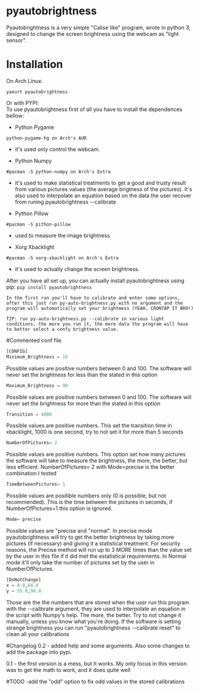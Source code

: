 # pyautobrightness
Pyautobrightness is a very simple "Calise like" program, wrote in python 3, designed to change the screen brightness using the webcam as "light sensor".

# Installation
On Arch Linux:
```
yaourt pyautobrightness
```
Or with PYPI:   
To use pyautobrightness first of all you have to install the dependences bellow:
  * Python Pygame 
  ```
  python-pygame-hg on Arch's AUR
  ```
   - it's used only control the webcam.
   
  * Python Numpy 
  ```
  #pacman -S python-numpy on Arch's Extra
  ```
   - it's used to make statistical treatments to get a good and trusty result from various pictures values (the average brigtness of the pictures). It's also used to interpolate an equation based on the data the user recover from runing pyautobrightness --calibrate
 
  * Python Pillow 
  ```
  #pacman -S pithon-pillow
  ```
   - used to measure the image brightness
 
  * Xorg Xbacklight 
  ```
  #pacman -S xorg-xbacklight on Arch's Extra
  ```
   - it's used to actually change the screen brightness.

  After you have all set up, you can actually install pyautobrightness using pip:
	```
	pip install pyautobrightness
	```

	In the first run you'll have to calibrate and enter some options, after this just run py-auto-brightness.py with no argument and the program will automatically set your brightmess (YEAH, CRONTAP IT BRO!)  

	TIP: run py-auto-brightness.py --calibrate in various light conditions, the more you run it, the more data the program will have to better select a confy brightness value.

#Commented conf file

```python
[CONFIG]
Minimum_Brightness = 10
```
Possible values are positive numbers between 0 and 100. The software will never set the brightness for less than the stated in this option

```python
Maximum_Brightness = 90
```
Possible values are positive numbers between 0 and 100. The software will never set the brightness for more than the stated in this option

```python
Transition = 4000
```
Possible values are positive numbers. This set the transition time in xbacklight, 1000 is one second, try to not set it for more than 5 seconds


```python
NumberOfPictures= 2
```
Possible values are positive numbers. This option set how many pictures the software will take to measure the brightness, the more, the better, but less efficient. NumberOfPictures= 2 with Mode=precise is the better combination I tested

```python
TimeBetweenPictures= 1
```
Possible values are positible numbers only (0 is possible, but not recommended). This is the time between the pictures in seconds, if NumberOfPictures=1 this option is ignored.

```python
Mode= precise
```
Possible values are "precise and "normal". In precise mode pyautobrightness will try to get the better brightness by taking more pictures (if necessary) and giving it a statistical treatment. For security reasons, the Precise method will run up to 3 MORE times than the value set by the user in this file if it did met the estatistical requirements. In Normal mode it'll only take the number of pictures set by the user in NumberOfPictures.

```python
[DoNotChange]
x = 8.0,64.0
y = 55.0,98.0
```
Those are the the numbers that are stored when the user run this program with the --calibrate argument, they are used to interpolate an equation in the script with Numpy's help. The more, the better. Try to not change it manually, unless you know what you're doing. If the software is setting strange brightness you can run "pyautobrightness --calibrate reset" to clean all your calibrations


#Changelog
0.2 - added help and some arguments. Also some changes to add the package into pypi.  

0.1 - the first version is a mess, but It works. My only focus in this version was to get the math to work, and it does quite well 

#TODO
-add the "odd" option to fix odd values in the stored calibrations
